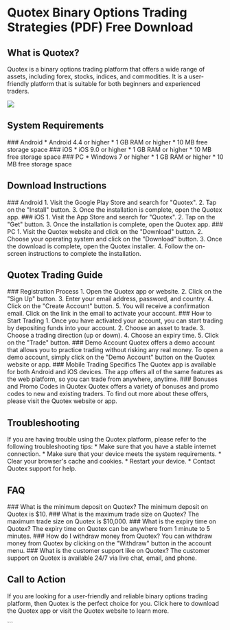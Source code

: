 # Quotex Binary Options Trading Strategies (PDF) Free Download

## What is Quotex?

Quotex is a binary options trading platform that offers a wide range of
assets, including forex, stocks, indices, and commodities. It is a
user-friendly platform that is suitable for both beginners and
experienced traders.

[![](https://static.quotex.io/files/4_en/300_250.jpg)](https://traff.sbs/brokerqxlid)

## System Requirements

\### Android \* Android 4.4 or higher \* 1 GB RAM or higher \* 10 MB
free storage space \### iOS \* iOS 9.0 or higher \* 1 GB RAM or higher
\* 10 MB free storage space \### PC \* Windows 7 or higher \* 1 GB RAM
or higher \* 10 MB free storage space

## Download Instructions

\### Android 1. Visit the Google Play Store and search for
"Quotex". 2. Tap on the "Install" button. 3. Once the
installation is complete, open the Quotex app. \### iOS 1. Visit the App
Store and search for "Quotex". 2. Tap on the "Get" button.
3. Once the installation is complete, open the Quotex app. \### PC 1.
Visit the Quotex website and click on the "Download" button. 2.
Choose your operating system and click on the "Download" button.
3. Once the download is complete, open the Quotex installer. 4. Follow
the on-screen instructions to complete the installation.

## Quotex Trading Guide

\### Registration Process 1. Open the Quotex app or website. 2. Click on
the "Sign Up" button. 3. Enter your email address, password, and
country. 4. Click on the "Create Account" button. 5. You will
receive a confirmation email. Click on the link in the email to activate
your account. \### How to Start Trading 1. Once you have activated your
account, you can start trading by depositing funds into your account. 2.
Choose an asset to trade. 3. Choose a trading direction (up or down). 4.
Choose an expiry time. 5. Click on the "Trade" button. \### Demo
Account Quotex offers a demo account that allows you to practice trading
without risking any real money. To open a demo account, simply click on
the "Demo Account" button on the Quotex website or app. \###
Mobile Trading Specifics The Quotex app is available for both Android
and iOS devices. The app offers all of the same features as the web
platform, so you can trade from anywhere, anytime. \### Bonuses and
Promo Codes in Quotex Quotex offers a variety of bonuses and promo codes
to new and existing traders. To find out more about these offers, please
visit the Quotex website or app.

## Troubleshooting

If you are having trouble using the Quotex platform, please refer to the
following troubleshooting tips: \* Make sure that you have a stable
internet connection. \* Make sure that your device meets the system
requirements. \* Clear your browser\'s cache and cookies. \* Restart
your device. \* Contact Quotex support for help.

## FAQ

\### What is the minimum deposit on Quotex? The minimum deposit on
Quotex is \$10. \### What is the maximum trade size on Quotex? The
maximum trade size on Quotex is \$10,000. \### What is the expiry time
on Quotex? The expiry time on Quotex can be anywhere from 1 minute to 5
minutes. \### How do I withdraw money from Quotex? You can withdraw
money from Quotex by clicking on the "Withdraw" button in the
account menu. \### What is the customer support like on Quotex? The
customer support on Quotex is available 24/7 via live chat, email, and
phone.

## Call to Action

If you are looking for a user-friendly and reliable binary options
trading platform, then Quotex is the perfect choice for you. Click here
to download the Quotex app or visit the Quotex website to learn more.

\`\`\`

